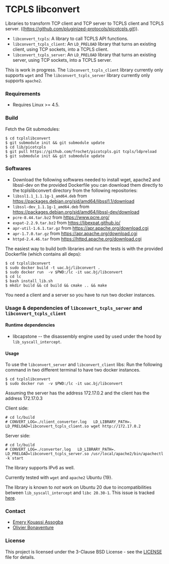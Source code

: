 # TCPLS libconvert 

Libraries to transform TCP client and TCP server to TCPLS client and TCPLS server. ((https://github.com/pluginized-protocols/picotcpls.git)).
* `libconvert_tcpls`: A library to call TCPLS API functions.
* `libconvert_tcpls_client`: An `LD_PRELOAD` library that turns an existing client, using TCP sockets, into a TCPLS client.
* `libconvert_tcpls_server`: An `LD_PRELOAD` library that turns an existing server, using TCP sockets, into a TCPLS server.

This is work in progress. The `libconvert_tcpls_client` library currently only supports `wget` and The `libconvert_tcpls_server` library currently only supports `apache2`. 

### Requirements

* Requires Linux >= 4.5.


### Build

Fetch the Git submodules:
```
$ cd tcplslibconvert
$ git submodule init && git submodule update
$ cd lib/picotcpls
$ git pull https://github.com/frochet/picotcpls.git tcpls/ldpreload
$ git submodule init && git submodule update
```

###  Softwares

* Download the following softwares needed to install wget, apache2 and libssl-dev on the provided Dockerfile
  you can download them directly to the tcplslibconvert directory from the following repositories:
* `libssl1.1_1.1.1g-1_amd64.deb` from https://packages.debian.org/sid/amd64/libssl1.1/download
* `libssl-dev_1.1.1g-1_amd64.deb` from https://packages.debian.org/sid/amd64/libssl-dev/download
* `pcre-8.44.tar.bz2` from https://www.pcre.org/
* `expat-2.2.9.tar.bz2` from https://libexpat.github.io/
* `apr-util-1.6.1.tar.gz` from https://apr.apache.org/download.cgi
* `apr-1.7.0.tar.gz` from https://apr.apache.org/download.cgi
* `httpd-2.4.46.tar` from https://httpd.apache.org/download.cgi



The easiest way to build both libraries and run the tests is with the provided Dockerfile (which contains all deps):
```
$ cd tcplslibconvert
$ sudo docker build -t uac.bj/libconvert .
$ sudo docker run  -v $PWD:/lc -it uac.bj/libconvert
$ cd lc
$ bash install_lib.sh
$ mkdir build && cd build && cmake .. && make
```

You need a client and a server so you have to run two docker instances. 

### Usage & dependencies of `libconvert_tcpls_server` and `libconvert_tcpls_client`

#### Runtime dependencies

 * libcapstone -- the disassembly engine used by used under the hood by `lib_syscall_intercept`.

#### Usage

To use the `libconvert_server`  and `libconvert_client` libs:
Run the following command in two different terminal to have two docker instances.
```
$ cd tcplslibconvert 
$ sudo docker run  -v $PWD:/lc -it uac.bj/libconvert
```
Assuming the server has the address 172.17.0.2 and the client has the address 172.17.0.3

Client side:
```
# cd lc/build
# CONVERT_LOG=./client_converter.log   LD_LIBRARY_PATH=. LD_PRELOAD=libconvert_tcpls_client.so wget http://172.17.0.2
```
Server side: 
```
# cd lc/build
# CONVERT_LOG=./converter.log   LD_LIBRARY_PATH=. LD_PRELOAD=libconvert_tcpls_server.so /usr/local/apache2/bin/apachectl -k start 
```

The library supports IPv6 as well.

Currently tested with `wget` and `apache2` Ubuntu {19}.

The library is known to *not* work on Ubuntu 20 due to incompatibilities between `lib_syscall_intercept` and `libc 20.30-1`. This issue is tracked [here](https://github.com/pmem/syscall_intercept/issues/97).



### Contact

* [Emery Kouassi Assogba](mailto:assogba.emery@gmail.com)
* [Olivier Bonaventure](mailto:olivier.bonaventure@uclouvain.be)

### License

This project is licensed under the 3-Clause BSD License - see the
[LICENSE](LICENSE) file for details.
